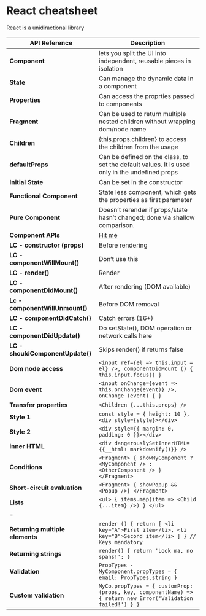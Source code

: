 # React cheatsheet

React is a unidiractional library

API Reference   | Description  
---             | ---   
**Component**                       | lets you split the UI into independent, reusable pieces in isolation
**State**                           | Can manage the dynamic data in a component
**Properties**                      | Can access the proprties passed to components
**Fragment**                        | Can be used to return multiple nested children without wrapping dom/node name
**Children**                        | {this.props.children} to access the children from the usage
**defaultProps**                    | Can be defined on the class, to set the default values. It is used only in the undefined props
**Initial State**                   | Can be set in the constructor
**Functional Component**            | State less component, which gets the properties as first parameter
**Pure Component**                  | Doesn’t rerender if props/state hasn’t changed; done via shallow comparison.
**Component APIs**                  | [Hit me](https://reactjs.org/docs/react-component.html) 
**LC - constructor (props)**        | Before rendering
**LC - componentWillMount()**       | Don’t use this
**LC - render()**                   | Render
**LC - componentDidMount()**	      | After rendering (DOM available) 
**Lc - componentWillUnmount()**	    | Before DOM removal 
**LC - componentDidCatch()**	      | Catch errors (16+)
**LC - componentDidUpdate()**       |	Do setState(), DOM operation or network calls here
**LC - shouldComponentUpdate()**    |	Skips render() if returns false
**Dom node access**                 | `<input ref={el => this.input = el} />, componentDidMount () { this.input.focus() }`
**Dom event**                       | `<input onChange={event => this.onChange(event)} />, onChange (event) { }`
**Transfer properties**             | `<Children {...this.props} />`
**Style 1**                         | `const style = { height: 10 }, <div style={style}></div>`
**Style 2**                         | `<div style={{ margin: 0, padding: 0 }}></div>`
**inner HTML**                      | `<div dangerouslySetInnerHTML={{__html: markdownify()}} />`
**Conditions**                      | `<Fragment> { showMyComponent ? <MyComponent /> : <OtherComponent /> } </Fragment>`
**Short-circuit evaluation**        | `<Fragment> { showPopup && <Popup />} </Fragment>`
**Lists**                           | `<ul> { items.map(item => <Child {...item} />) } </ul>`
**-**                               |                                    
**Returning multiple elements**     | `render () { return [ <li key="A">First item</li>, <li key="B">Second item</li> ] } // Keys mandatory` 
**Returning strings**               | `render() { return 'Look ma, no spans!'; }`
**Validation**                      | `PropTypes - MyComponent.propTypes = { email: PropTypes.string }`
**Custom validation**               | `MyCo.propTypes = { customProp: (props, key, componentName) => { return new Error('Validation failed!') } }`



